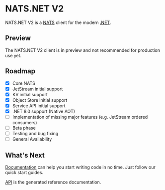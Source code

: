 # NATS.NET V2

NATS.NET V2 is a [NATS](https://nats.io) client for the modern [.NET](https://dot.net/).

## Preview

The NATS.NET V2 client is in preview and not recommended for production use yet.

## Roadmap

- [x] Core NATS
- [x] JetStream initial support
- [x] KV initial support
- [x] Object Store initial support
- [x] Service API initial support
- [x] .NET 8.0 support (Native AOT)
- [ ] Implementation of missing major features (e.g. JetStream ordered consumers)
- [ ] Beta phase
- [ ] Testing and bug fixing
- [ ] General Availability

## What's Next

[Documentation](documentation/intro.md) can help you start writing code in no time. Just follow our quick start guides.

[API](api/index.md) is the generated reference documentation.
